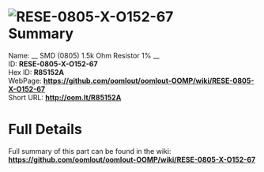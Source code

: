 
![RESE-0805-X-O152-67](https://github.com/oomlout/oomlout-OOMP/blob/master/parts/RESE-0805-X-O152-67/RESE-0805-X-O152-67_420.jpg)   
Summary
=================
  
Name: __ SMD (0805) 1.5k Ohm Resistor 1% __    
ID: __RESE-0805-X-O152-67__   
Hex ID: __R85152A__   
WebPage: __https://github.com/oomlout/oomlout-OOMP/wiki/RESE-0805-X-O152-67__   
Short URL: __http://oom.lt/R85152A__   

Full Details
==========================
Full summary of this part can be found in the wiki:   
__https://github.com/oomlout/oomlout-OOMP/wiki/RESE-0805-X-O152-67__    

